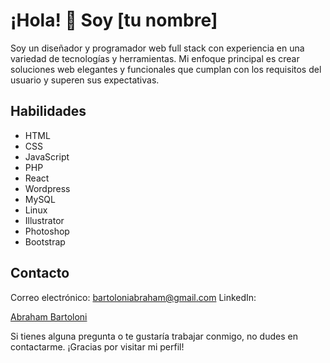 # ¡Hola! 👋 Soy [tu nombre]
Soy un diseñador y programador web full stack con experiencia en una variedad de tecnologías y herramientas. Mi enfoque principal es crear soluciones web elegantes y funcionales que cumplan con los requisitos del usuario y superen sus expectativas.

## Habilidades
- HTML
- CSS
- JavaScript
- PHP
- React
- Wordpress
- MySQL
- Linux
- Illustrator
- Photoshop
- Bootstrap
 
## Contacto
Correo electrónico: bartoloniabraham@gmail.com
LinkedIn: <div class="badge-base LI-profile-badge" data-locale="es_ES" data-size="large" data-theme="light" data-type="VERTICAL" data-vanity="abraham-bartoloni" data-version="v1"><a class="badge-base__link LI-simple-link" href="https://ar.linkedin.com/in/abraham-bartoloni?trk=profile-badge">Abraham Bartoloni</a></div>
              

Si tienes alguna pregunta o te gustaría trabajar conmigo, no dudes en contactarme. ¡Gracias por visitar mi perfil!
<!--
**Bartoloni00/Bartoloni00** is a ✨ _special_ ✨ repository because its `README.md` (this file) appears on your GitHub profile.

Here are some ideas to get you started:

- 🔭 I’m currently working on ...
- 🌱 I’m currently learning ...
- 👯 I’m looking to collaborate on ...
- 🤔 I’m looking for help with ...
- 💬 Ask me about ...
- 📫 How to reach me: ...
- 😄 Pronouns: ...
- ⚡ Fun fact: ...
-->
